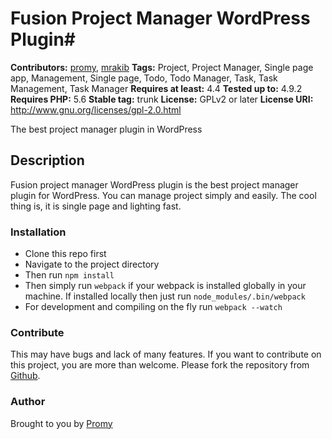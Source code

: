 # Fusion Project Manager WordPress Plugin#
**Contributors:** [promy](https://profiles.wordpress.org/promy89), [mrakib](https://profiles.wordpress.org/promy89)
**Tags:** Project, Project Manager, Single page app, Management, Single page, Todo, Todo Manager, Task, Task Management, Task Manager
**Requires at least:** 4.4
**Tested up to:** 4.9.2
**Requires PHP:** 5.6
**Stable tag:** trunk
**License:** GPLv2 or later
**License URI:** http://www.gnu.org/licenses/gpl-2.0.html

The best project manager plugin in WordPress

## Description ##

Fusion project manager WordPress plugin is the best project manager plugin for WordPress. You can manage project simply and easily. The cool thing is, it is single page and lighting fast.

### Installation ###
 - Clone this repo first
 - Navigate to the project directory
 - Then run `npm install`
 - Then simply run `webpack` if your webpack is installed globally in your machine. If installed locally then just run `node_modules/.bin/webpack`
 - For development and compiling on the fly run `webpack --watch`

### Contribute ###
This may have bugs and lack of many features. If you want to contribute on this project, you are more than welcome. Please fork the repository from [Github](https://github.com/promyaaa/fusion-project-manager).

### Author ###
Brought to you by [Promy](http://wptarzan.com)
